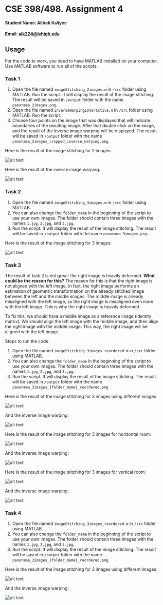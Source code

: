 # CSE 398/498. Assignment 4
#### Student Name: Alibek Kaliyev
#### Email: alk224@lehigh.edu


## Usage
For the code to work, you need to have MATLAB installed on your computer. Use MATLAB software to run all of the scripts.


### Task 1

1. Open the file named ```imageStitching_2images.m``` in ```/src``` folder using MATLAB. Run the script. It will display the result of the image stitching. The result will be saved in ```/output``` folder with the name ```panorama_2images.png```.
2. Open the file named ```inverseWarpingInteractive.m``` in ```/src``` folder using MATLAB. Run the script.
3. Choose four points on the image that was displayed that will indicate boundaries of the resulting image. After that double click on the image, and the result of the inverse image warping will be displayed. The result will be saved in ```/output``` folder with the name ```panorama_2images_cropped_inverse_warping.png```.

Here is the result of the image stitching for 2 images:

![alt text](output/panorama_2images.png)

Here is the result of the inverse image warping:

![alt text](output/panorama_2images_cropped_inverse_warping.png)

### Task 2

1. Open the file named ```imageStitching_3images.m``` in ```/src``` folder using MATLAB.
2. You can also change the ```folder_name``` in the beginning of the script to use your own images. The folder should contain three images with the names ```1.jpg```, ```2.jpg```, and ```3.jpg```.
3. Run the script. It will display the result of the image stitching. The result will be saved in ```/output``` folder with the name ```panorama_3images.png```.

Here is the result of the image stitching for 3 images:

![alt text](output/panorama_3images.png)

### Task 3

The result of task 2 is not great: the right image is heavily deformed. **What could be the reason for this?** The reason for this is that the right image is not aligned with the left image. In fact, the right image performs an estimation of geometric transformation on the already stitched image between the left and the middle images. The middle image is already misaligned with the left image, so the right image is misaligned even more with the left image. This is why the right image is heavily deformed.

To fix this, we should have a middle image as a reference image (identity matrix). We should align the left image with the middle image, and then align the right image with the middle image. This way, the right image will be aligned with the left image.

Steps to run the code:
1. Open the file named ```imageStitching_3images_reordered.m``` in ```/src``` folder using MATLAB.
2. You can also change the ```folder_name``` in the beginning of the script to use your own images. The folder should contain three images with the names ```1.jpg```, ```2.jpg```, and ```3.jpg```.
3. Run the script. It will display the result of the image stitching. The result will be saved in ```/output``` folder with the name ```panorama_3images_{folder_name}_reordered.png```.

Here is the result of the image stitching for 3 images using different images:

![alt text](output/panorama_3images_nd_reordered.png)

And the inverse image warping:

![alt text](output/panorama_3images_nd_cropped_inverse_warping.png)

Here is the result of the image stitching for 3 images for horizontal room:

![alt text](output/panorama_3images_room_horizontal_reordered.png)

And the inverse image warping:

![alt text](output/panorama_3images_room_horizontal_cropped_inverse_warping.png)

Here is the result of the image stitching for 3 images for vertical room:

![alt text](output/panorama_3images_room_vertical_reordered.png)

And the inverse image warping:

![alt text](output/panorama_3images_room_vertical_cropped_inverse_warping.png)

### Task 4

1. Open the file named ```imageStitching_3images_reordered.m``` in ```/src``` folder using MATLAB.
2. You can also change the ```folder_name``` in the beginning of the script to use your own images. The folder should contain three images with the names ```1.jpg```, ```2.jpg```, and ```3.jpg```.
3. Run the script. It will display the result of the image stitching. The result will be saved in ```/output``` folder with the name ```panorama_3images_{folder_name}_reordered.png```.

Here is the result of the image stitching for 3 images using different images:

![alt text](output/panorama_3images_trail_reordered.png)

And the inverse image warping:

![alt text](output/panorama_3images_trail_cropped_inverse_warping.png)